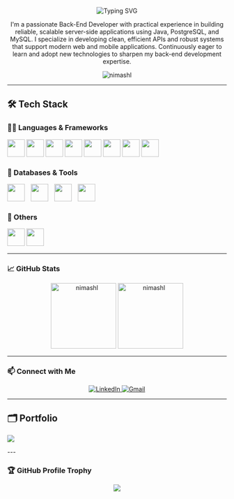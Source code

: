 <!-- Animated Intro -->
<p align="center">
  <img src="https://readme-typing-svg.herokuapp.com?font=Fira+Code&size=24&pause=1000&color=F7DF1E&center=true&vCenter=true&width=500&lines=Hi%2C+I'm+Nimash+Lakshitha;💻+Back-End+Developer+🚀" alt="Typing SVG" />
</p>

<!-- Subtitle -->
<p align="center" style="font-size:14px; font-weight:normal; max-width:700px; margin:auto;">
  I'm a passionate Back-End Developer with practical experience in building reliable, scalable server-side applications using Java, PostgreSQL, and MySQL. I specialize in developing clean, efficient APIs and robust systems that support modern web and mobile applications. Continuously eager to learn and adopt new technologies to sharpen my back-end development expertise.
</p>

<!-- Profile views -->
<p align="center"> 
  <img src="https://komarev.com/ghpvc/?username=nimashl&label=Profile%20views&color=0e75b6&style=flat" alt="nimashl" /> 
</p>

---

## 🛠️ Tech Stack

### 👨‍💻 Languages & Frameworks
<p align="left">
  <img src="https://cdn.jsdelivr.net/gh/devicons/devicon/icons/java/java-original.svg" width="40" height="40"/>
  <img src="https://cdn.jsdelivr.net/gh/devicons/devicon/icons/python/python-original.svg" width="40" height="40"/>
  <img src="https://cdn.jsdelivr.net/gh/devicons/devicon/icons/javascript/javascript-original.svg" width="40" height="40"/>
  <img src="https://cdn.jsdelivr.net/gh/devicons/devicon/icons/php/php-original.svg" width="40" height="40"/>
  <img src="https://cdn.jsdelivr.net/gh/devicons/devicon/icons/react/react-original-wordmark.svg" width="40" height="40"/>
  <img src="https://cdn.jsdelivr.net/gh/devicons/devicon/icons/html5/html5-original-wordmark.svg" width="40" height="40"/>
  <img src="https://cdn.jsdelivr.net/gh/devicons/devicon/icons/css3/css3-original-wordmark.svg" width="40" height="40"/>
  <img src="https://cdn.jsdelivr.net/gh/devicons/devicon/icons/bootstrap/bootstrap-plain-wordmark.svg" width="40" height="40"/>
</p>

### 🧰 Databases & Tools
<p align="left">
  <img src="https://cdn.jsdelivr.net/gh/devicons/devicon/icons/mysql/mysql-original-wordmark.svg" width="40" height="40" style="margin-right:10px;"/>
  <img src="https://cdn.jsdelivr.net/gh/devicons/devicon/icons/postgresql/postgresql-original-wordmark.svg" width="40" height="40" style="margin-right:10px;"/>
  <img src="https://cdn.jsdelivr.net/gh/devicons/devicon/icons/oracle/oracle-original.svg" width="40" height="40" style="margin-right:10px;"/>
  <img src="https://www.svgrepo.com/show/303229/microsoft-sql-server-logo.svg" width="40" height="40" style="margin-right:10px;"/>
</p>

### 🧰 Others
<p align="left">
  <img src="https://cdn.jsdelivr.net/gh/devicons/devicon/icons/git/git-original.svg" width="40" height="40"/>
  <img src="https://cdn.jsdelivr.net/gh/devicons/devicon/icons/jenkins/jenkins-original.svg" width="40" height="40"/>
</p>

---

### 📈 GitHub Stats

<p align="center">
  <img src="https://github-readme-stats.vercel.app/api?username=nimashl&show_icons=true&theme=react&locale=en" alt="nimashl" height="150"/>
  <img src="https://github-readme-streak-stats.herokuapp.com/?user=nimashl&theme=react" alt="nimashl" height="150"/>
</p>

---

### 📫 Connect with Me

<p align="center">
  <a href="https://linkedin.com/in/lakshitha pathiranage" target="_blank">
    <img src="https://img.shields.io/badge/LinkedIn-0A66C2?style=for-the-badge&logo=linkedin&logoColor=white" alt="LinkedIn" />
  </a>
  <a href="mailto:lakshithanimash22@gmail.com">
    <img src="https://img.shields.io/badge/Gmail-D14836?style=for-the-badge&logo=gmail&logoColor=white" alt="Gmail" />
  </a>
</p>

---
## 🗂️ Portfolio

<p align="left">
  <a href="#"><img src="https://img.shields.io/badge/Visit%20My%20Portfolio-purple?style=for-the-badge&logo=web&logoColor=white" /></a>
</p>
---

### 🏆 GitHub Profile Trophy

<p align="center">
  <img src="https://github-profile-trophy.vercel.app/?username=nimashl&theme=onedark&no-frame=true&row=1&column=6" />
</p>

